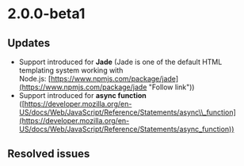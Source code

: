 # 2.0.0-beta1

## Updates

- Support introduced for **Jade** (Jade is one of the default HTML templating system working with Node.js: [https://www.npmjs.com/package/jade](https://www.npmjs.com/package/jade "Follow link"))
- Support introduced for **async function** ([https://developer.mozilla.org/en-US/docs/Web/JavaScript/Reference/Statements/async\\_function](https://developer.mozilla.org/en-US/docs/Web/JavaScript/Reference/Statements/async_function))

## Resolved issues

